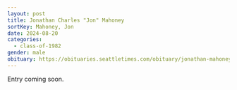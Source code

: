 ```yaml
---
layout: post
title: Jonathan Charles "Jon" Mahoney
sortKey: Mahoney, Jon
date: 2024-08-20
categories:
  - class-of-1982
gender: male
obituary: https://obituaries.seattletimes.com/obituary/jonathan-mahoney-1091156953
---
```

E﻿ntry coming soon.